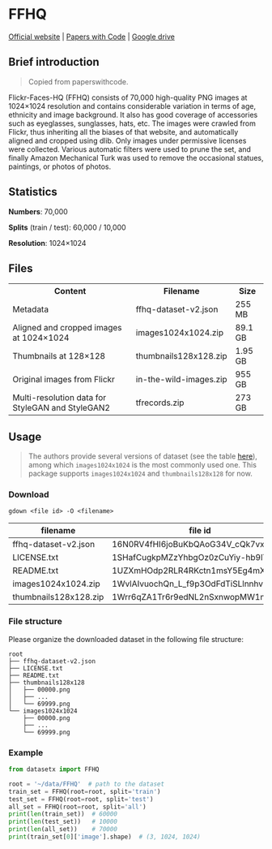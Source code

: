 # FFHQ

[Official website](https://github.com/NVlabs/ffhq-dataset) | [Papers with Code](https://paperswithcode.com/dataset/ffhq) | [Google drive](https://drive.google.com/drive/folders/1u2xu7bSrWxrbUxk-dT-UvEJq8IjdmNTP)

## Brief introduction

> Copied from paperswithcode.

Flickr-Faces-HQ (FFHQ) consists of 70,000 high-quality PNG images at 1024×1024 resolution and contains considerable variation in terms of age, ethnicity and image background. It also has good coverage of accessories such as eyeglasses, sunglasses, hats, etc. The images were crawled from Flickr, thus inheriting all the biases of that website, and automatically aligned and cropped using dlib. Only images under permissive licenses were collected. Various automatic filters were used to prune the set, and finally Amazon Mechanical Turk was used to remove the occasional statues, paintings, or photos of photos.

## Statistics

**Numbers**: 70,000

**Splits** (train / test): 60,000 / 10,000

**Resolution**: 1024×1024

## Files

<table>
<tr><th>Content</th><th>Filename</th><th>Size</th></tr>
<tr><td>Metadata</td><td>ffhq-dataset-v2.json</td><td>255 MB</td></tr>
<tr><td>Aligned and cropped images at 1024×1024</td><td>images1024x1024.zip</td><td>89.1 GB</td></tr>
<tr><td>Thumbnails at 128×128</td><td>thumbnails128x128.zip</td><td>1.95 GB</td></tr>
<tr><td>Original images from Flickr</td><td>in-the-wild-images.zip</td><td>955 GB</td></tr>
<tr><td>Multi-resolution data for StyleGAN and StyleGAN2</td><td>tfrecords.zip</td><td>273 GB</td></tr>
</table>

## Usage

> The authors provide several versions of dataset (see the table [here](https://github.com/NVlabs/ffhq-dataset#overview)), among which `images1024x1024` is the most commonly used one. This package supports `images1024x1024` and `thumbnails128x128` for now.

### Download

```shell
gdown <file id> -O <filename>
```

| filename              | file id                           | md5sum                           |
|-----------------------|-----------------------------------|----------------------------------|
| ffhq-dataset-v2.json  | 16N0RV4fHI6joBuKbQAoG34V_cQk7vxSA | 425ae20f06a4da1d4dc0f46d40ba5fd6 |
| LICENSE.txt           | 1SHafCugkpMZzYhbgOz0zCuYiy-hb9lYX | 724f3831aaecd61a84fe98500079abc2 |
| README.txt            | 1UZXmHOdp2RLR4RKctn1msY5Eg4mXU3Q6 | -                                |
| images1024x1024.zip   | 1WvlAIvuochQn_L_f9p3OdFdTiSLlnnhv | -                                |
| thumbnails128x128.zip | 1Wrr6qZA1Tr6r9edNL2nSxnwopMW1n6pR | -                                |

### File structure

Please organize the downloaded dataset in the following file structure:

```text
root
├── ffhq-dataset-v2.json
├── LICENSE.txt
├── README.txt
├── thumbnails128x128
│   ├── 00000.png
│   ├── ...
│   └── 69999.png
└── images1024x1024
    ├── 00000.png
    ├── ...
    └── 69999.png
```

### Example

```python
from datasetx import FFHQ

root = '~/data/FFHQ'  # path to the dataset
train_set = FFHQ(root=root, split='train')
test_set = FFHQ(root=root, split='test')
all_set = FFHQ(root=root, split='all')
print(len(train_set))  # 60000
print(len(test_set))   # 10000
print(len(all_set))    # 70000
print(train_set[0]['image'].shape)  # (3, 1024, 1024)
```
